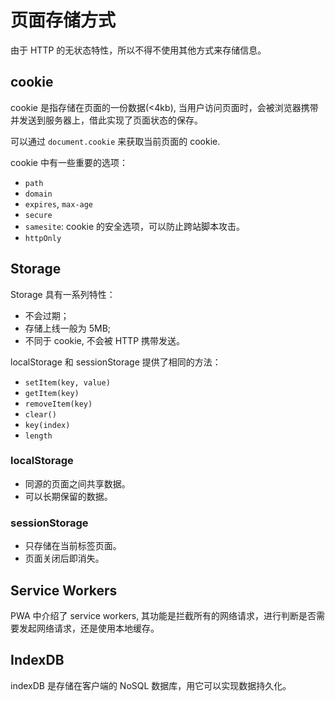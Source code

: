 # 页面存储方式

由于 HTTP 的无状态特性，所以不得不使用其他方式来存储信息。

## cookie

cookie 是指存储在页面的一份数据(<4kb), 当用户访问页面时，会被浏览器携带并发送到服务器上，借此实现了页面状态的保存。

可以通过 `document.cookie` 来获取当前页面的 cookie.

cookie 中有一些重要的选项：

- `path`
- `domain`
- `expires`, `max-age`
- `secure`
- `samesite`: cookie 的安全选项，可以防止跨站脚本攻击。
- `httpOnly`

## Storage

Storage 具有一系列特性：

- 不会过期；
- 存储上线一般为 5MB;
- 不同于 cookie, 不会被 HTTP 携带发送。

localStorage 和 sessionStorage 提供了相同的方法：

- `setItem(key, value)`
- `getItem(key)`
- `removeItem(key)`
- `clear()`
- `key(index)`
- `length`

### localStorage

- 同源的页面之间共享数据。
- 可以长期保留的数据。

### sessionStorage

- 只存储在当前标签页面。
- 页面关闭后即消失。

## Service Workers

PWA 中介绍了 service workers, 其功能是拦截所有的网络请求，进行判断是否需要发起网络请求，还是使用本地缓存。

## IndexDB

indexDB 是存储在客户端的  NoSQL 数据库，用它可以实现数据持久化。

##

